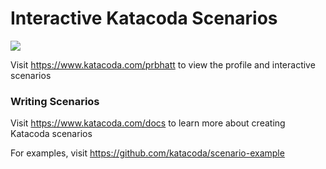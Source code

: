 # Interactive Katacoda Scenarios

[![](http://shields.katacoda.com/katacoda/prbhatt/count.svg)](https://www.katacoda.com/prbhatt "Get your profile on Katacoda.com")

Visit https://www.katacoda.com/prbhatt to view the profile and interactive scenarios

### Writing Scenarios
Visit https://www.katacoda.com/docs to learn more about creating Katacoda scenarios

For examples, visit https://github.com/katacoda/scenario-example
